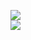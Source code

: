 [![](https://img.shields.io/badge/Made%20With-Github%20Spray-lightgrey.svg?style=for-the-badge&logo=github)](https://github.com/Annihil/github-spray#10537)  
[![](https://i.imgur.com/2DrTn0Z.gif)](https://github.com/Annihil/github-spray)